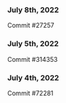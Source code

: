 ### July 8th, 2022

Commit #27257

### July 5th, 2022

Commit #314353


### July 4th, 2022

Commit #72281
